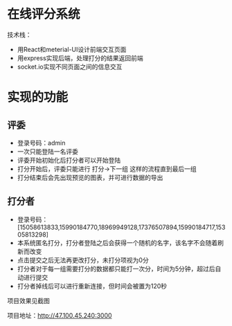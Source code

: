 # 在线评分系统

技术栈：
- 用React和meterial-UI设计前端交互页面
- 用express实现后端，处理打分的结果返回前端
- socket.io实现不同页面之间的信息交互

# 实现的功能

## 评委
- 登录号码：admin
- 一次只能登陆一名评委
- 评委开始初始化后打分者可以开始登陆
- 打分开始后，评委只能进行 打分->下一组 这样的流程直到最后一组
- 打分结束后会先出现预览的图表，并可进行数据的导出

## 打分者
- 登录号码：[15058613833,15990184770,18969949128,17376507894,15990184717,15305813298]
- 本系统匿名打分，打分者登陆之后会获得一个随机的名字，该名字不会随着刷新而改变
- 点击提交之后无法再更改打分，未打分项视为0分
- 打分者对于每一组需要打分的数据都只能打一次分，时间为5分钟，超过后自动进行提交
- 打分者掉线后可以进行重新连接，但时间会被置为120秒


项目效果见截图

项目地址：http://47.100.45.240:3000
